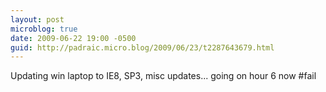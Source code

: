 ```yaml
---
layout: post
microblog: true
date: 2009-06-22 19:00 -0500
guid: http://padraic.micro.blog/2009/06/23/t2287643679.html
---
```

Updating win laptop to IE8, SP3, misc updates... going on hour 6 now #fail
